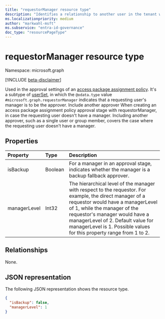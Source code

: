 ```yaml
---
title: "requestorManager resource type"
description: "Identifies a relationship to another user in the tenant who can approve."
ms.localizationpriority: medium
author: "markwahl-msft"
ms.subservice: "entra-id-governance"
doc_type: "resourcePageType"
---
```


# requestorManager resource type

Namespace: microsoft.graph

[!INCLUDE [beta-disclaimer](../../includes/beta-disclaimer.md)]

Used in the approval settings of an [access package assignment policy](accesspackageassignmentpolicy.md). 
It's a subtype of [userSet](userset.md), in which the `@odata.type` value `#microsoft.graph.requestorManager` indicates that a requesting user's manager is to be the approver. Include another approver When creating an access package assignment policy approval stage with requestorManager, in case the requesting user doesn't have a manager. Including another approver, such as a single user or group member, covers the case where the requesting user doesn't have a manager.


## Properties


| Property                     | Type                      | Description |
| :--------------------------- | :------------------------ | :---------- |
| isBackup | Boolean | For a manager in an approval stage, indicates whether the manager is a backup fallback approver. |
|managerLevel | Int32 | The hierarchical level of the manager with respect to the requestor. For example, the direct manager of a requestor would have a managerLevel of 1, while the manager of the requestor's manager would have a managerLevel of 2. Default value for managerLevel is 1. Possible values for this property range from 1 to 2. |

## Relationships

None.

## JSON representation

The following JSON representation shows the resource type.

<!-- {
  "blockType": "resource",
  "optionalProperties": [

  ],
  "@odata.type": "microsoft.graph.requestorManager",
  "baseType": "microsoft.graph.userSet"
}-->

```json
{
  "isBackup": false,
  "managerLevel": 1
}
```


<!-- uuid: 16cd6b66-4b1a-43a1-adaf-3a886856ed98
2019-02-04 14:57:30 UTC -->
<!-- {
  "type": "#page.annotation",
  "description": "requestorManager complex type",
  "keywords": "",
  "section": "documentation",
  "tocPath": ""
}-->


